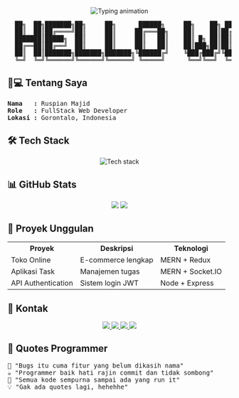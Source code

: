 <p align="center">
  <img src="https://readme-typing-svg.herokuapp.com?font=Fira+Code&pause=1000&color=00F731&width=435&lines=Selamat+datang+di+profil+github+saya!;Saya+seorang+Fullstack+Web+Developer;Hello+World!" alt="Typing animation" />
</p>

<pre align="center">
  ██╗  ██╗███████╗██╗     ██╗      ██████╗     ██╗    ██╗ ██████╗ ██████╗ ██╗     ██████╗ 
  ██║  ██║██╔════╝██║     ██║     ██╔═══██╗    ██║    ██║██╔═══██╗██╔══██╗██║     ██╔══██╗
  ███████║█████╗  ██║     ██║     ██║   ██║    ██║ █╗ ██║██║   ██║██████╔╝██║     ██║  ██║
  ██╔══██║██╔══╝  ██║     ██║     ██║   ██║    ██║███╗██║██║   ██║██╔══██╗██║     ██║  ██║
  ██║  ██║███████╗███████╗███████╗╚██████╔╝    ╚███╔███╔╝╚██████╔╝██║  ██║███████╗██████╔╝
  ╚═╝  ╚═╝╚══════╝╚══════╝╚══════╝ ╚═════╝      ╚══╝╚══╝  ╚═════╝ ╚═╝  ╚═╝╚══════╝╚═════╝ 
</pre>

<h2 align="left">👨💻 Tentang Saya</h2>

<pre align="left">
<b>Nama   :</b> Ruspian Majid
<b>Role   :</b> FullStack Web Developer
<b>Lokasi :</b> Gorontalo, Indonesia
</pre>

<h2 align="left">🛠 Tech Stack</h2>

<p align="center">
  <img src="https://skillicons.dev/icons?i=react,nodejs,mongodb,express,redux,js,ts" alt="Tech stack" />
</p>

<h2 align="left">📊 GitHub Stats</h2>

<p align="center">
  <img src="https://github-readme-stats.vercel.app/api?username=ruspian&show_icons=true&theme=dark&hide_border=true&locale=id" />
  <img src="https://github-readme-stats.vercel.app/api/top-langs/?username=ruspian&layout=compact&theme=dark&hide_border=true&locale=id" />
</p>

<h2 align="left">🚀 Proyek Unggulan</h2>

<table align="center">
  <tr>
    <th>Proyek</th>
    <th>Deskripsi</th>
    <th>Teknologi</th>
  </tr>
  <tr>
    <td>Toko Online</td>
    <td>E-commerce lengkap</td>
    <td>MERN + Redux</td>
  </tr>
  <tr>
    <td>Aplikasi Task</td>
    <td>Manajemen tugas</td>
    <td>MERN + Socket.IO</td>
  </tr>
  <tr>
    <td>API Authentication</td>
    <td>Sistem login JWT</td>
    <td>Node + Express</td>
  </tr>
</table>

<h2 align="left">📱 Kontak</h2>

<p align="center">
  <a href="https://wa.me/6282293308893">
    <img src="https://img.shields.io/badge/WhatsApp-25D366?style=for-the-badge&logo=whatsapp&logoColor=white" />
  </a>
  <a href="https://facebook.com/ruspian.albanuroji">
    <img src="https://img.shields.io/badge/Facebook-1877F2?style=for-the-badge&logo=facebook&logoColor=white" />
  </a>
  <a href="https://instagram.com/p.abe_">
    <img src="https://img.shields.io/badge/Instagram-E4405F?style=for-the-badge&logo=instagram&logoColor=white" />
  </a>
  <a href="https://github.com/ruspian">
    <img src="https://img.shields.io/badge/GitHub-181717?style=for-the-badge&logo=github&logoColor=white" />
  </a>
</p>

<h2 align="left">💬 Quotes Programmer</h2>

<pre align="left">
🚀 "Bugs itu cuma fitur yang belum dikasih nama"
☕ "Programmer baik hati rajin commit dan tidak sombong"
🐛 "Semua kode sempurna sampai ada yang run it"  
💡 "Gak ada quotes lagi, hehehhe"
</pre>
